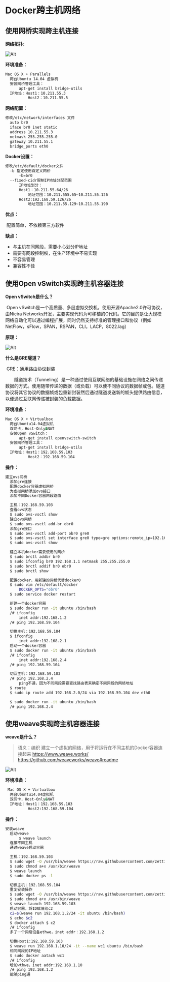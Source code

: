 # Docker跨主机网络

## 使用网桥实现跨主机连接

**网络拓扑:**

![Alt](.\img\20190802151358850.png)

**环境准备：**

```bash
Mac OS X + Parallels
  两台Ubuntu 14.04 虚拟机
  安装网桥管理工具：
      apt-get install bridge-utils
  IP地址：Host1：10.211.55.3
          Host2：10.211.55.5
```

**网络配置：**

```bash
修改/etc/network/interfaces 文件
  auto br0
  iface br0 inet static
  address 10.211.55.3
  netmask 255.255.255.0
  gateway 10.211.55.1
  bridge_ports eth0
```

**Docker设置：**

```bash
修改/etc/default/docker文件
  -b 指定使用自定义网桥
      -b=br0
  --fixed-cidr限制IP地址分配范围
      IP地址划分：
      Host1：10.211.55.64/26
          地址范围：10.211.555.65~10.211.55.126
      Host2:192.168.59.126/26
          地址范围：10.211.55.129~10.211.55.190
```

**优点：**

​	配置简单，不依赖第三方软件

**缺点：**

- 与主机在同网段，需要小心划分IP地址
- 需要有网段控制权，在生产环境中不易实现
- 不容易管理
- 兼容性不佳

## 使用Open vSwitch实现跨主机容器连接

**Open vSwitch是什么？**

​		Open vSwitch是一个高质量、多层虚拟交换机，使用开源Apache2.0许可协议，由Nicira Networks开发，主要实现代码为可移植的C代码。它的目的是让大规模网络自动化可以通过编程扩展，同时仍然支持标准的管理接口和协议（例如NetFlow，sFlow，SPAN，RSPAN，CLI，LACP，8022.lag）

**原理：**

![Alt](.\img\20190802153203460.png)

**什么是GRE隧道？**

​		GRE：通用路由协议封装

  隧道技术（Tunneling）是一种通过使用互联网络的基础设施在网络之间传递数据的方式。使用随带传递的数据（或负载）可以使不同协议的数据帧或包。隧道协议将其它协议的数据帧或包重新封装然后通过隧道发送新的帧头提供路由信息，以便通过互联网传递被封装的负载数据。

**环境准备：**

```bash
Mac OS X + Virtualbox
  两台Ubuntu14.04虚拟机
  双网卡，Host-Only&NAT
  安装Open vSwitch：
      apt-get install openvswitch-switch
  安装网桥管理工具：
      apt-get install bridge-utils
  IP地址：Host1：192.168.59.103
          Host2：192.168.59.104
```

**操作：**

```bash
建立ovs网桥
  添加gre连接
  配置docker容器虚拟网桥
  为虚拟网桥添加ovs接口
  添加不同Docker容器网段路由

  主机：192.168.59.103
  查看ovs状态
  $ sudo ovs-vsctl show
  建立ovs网桥
  $ sudo ovs-vsctl add-br obr0
  添加gre接口
  $ sudo ovs-vsctl add-port obr0 gre0
  $ sudo ovs-vsctl set interface gre0 type=gre options:remote_ip=192.168.59.104
  $ sudo ovs-vsctl show

  建立本机docker需要使用的网桥
  $ sudo brctl addbr br0
  $ sudo ifconfig br0 192.168.1.1 netmask 255.255.255.0
  $ sudo brctl addif br0 obr0
  $ sudo brctl show

  配置docker，用新建的网桥代替docker0
  $ sudo vim /etc/default/docker
      DOCKER_OPTS="obr0"
  $ sudo service docker restart

  新建一个docker容器
  $ sudo docker run -it ubuntu /bin/bash
  /# ifconfig
      inet addr:192.168.1.2
  /# ping 192.168.59.104

  切换主机：192.168.59.104
  $ ifconfig
      inet addr:192.168.2.1
  启动一个docker容器
  $ sudo docker run -it ubuntu /bin/bash
  /# ifconfig
      inet addr:192.168.2.4
  /# ping 192.168.59.104

  切回主机：192.168.59.103
  /# ping 192.168.2.4
      ping不通，因为不同网段需要查找路由表来确定不同网段的网络地址
  $ route
  $ sudo ip route add 192.168.2.0/24 via 192.168.59.104 dev eth0

  $ sudo docker run -it ubuntu /bin/bash
  /# ping 192.168.2.4
```

## 使用weave实现跨主机容器连接

**weave是什么？**

> 语义：编织
> 建立一个虚拟的网络，用于将运行在不同主机的Docker容器连接起来
> https://www.weave.works/
> https://github.com/weaveworks/weave#readme

![Alt](.\img\20190802160953349.png)

**环境准备：**

```bash
 Mac OS X + Virtualbox
  两台Ubuntu14.04虚拟机
  双网卡，Host-Only&NAT
  IP地址：Host1：192.168.59.103
          Host2:192.168.59.104
```

**操作：**

```bash
安装weave
  启动weave
      $ weave launch
  连接不同主机
  通过weave启动容器

  主机：192.168.59.103
  $ sudo wget -O /usr/bin/weave https://raw.githubusercontent.com/zettio/weave/master/weave
  $ sudo chmod a+x /usr/bin/weave
  $ weave launch
  $ sudo docker ps -l

  切换主机：192.168.59.104
  重复安装操作
  $ sudo wget -O /usr/bin/weave https://raw.githubusercontent.com/zettio/weave/master/weave
  $ sudo chmod a+x /usr/bin/weave
  $ weave launch 192.168.59.103
  启动容器，将ID赋值给c2
  c2=$(weave run 192.168.1.2/24 -it ubuntu /bin/bash)
  $ echo $c2
  $ docker attach $ c2
  /# ifconfig
  多了一个网络设备ethwe，inet addr：192.168.1.2

  切换Host1:192.168.59.103
  $ weave run 192.168.1.10/24 -it --name wc1 ubuntu /bin/bash
  相同网段的IP地址
  $ sudo docker aatach wc1
  /# ifconfig
  增加wthwe，inet addr:192.168.1.10
  /# ping 192.168.1.2
  能够ping通
```

